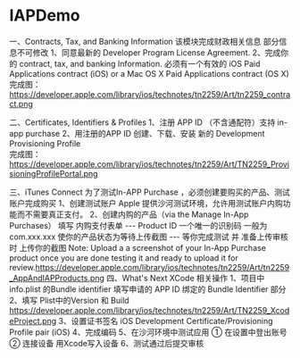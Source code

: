 # IAPDemo
一、Contracts, Tax, and Banking Information
该模块完成财政相关信息 部分信息不可修改
1、同意最新的  Developer Program License Agreement.
2、完成你的 contract, tax, and banking Information.
必须有一个有效的 iOS Paid Applications contract (iOS) or a Mac OS X Paid Applications contract (OS X)
完成图：
https://developer.apple.com/library/ios/technotes/tn2259/Art/tn2259_contract.png

二、Certificates, Identifiers & Profiles
1、注册 APP ID （不含通配符）支持 in-app purchase
2、用注册的APP ID 创建、下载、安装 新的 Development Provisioning Profile  
完成图：
https://developer.apple.com/library/ios/technotes/tn2259/Art/TN2259_ProvisioningProfilePortal.png

三、iTunes Connect
为了测试In-APP Purchase ，必须创建要购买的产品、测试账户完成购买 
1、创建测试账户
Apple 提供沙河测试环境，允许用测试账户内购功能而不需要真正支付。
2、创建内购的产品（via the Manage In-App Purchases）
填写 内购支付表单 --- Product ID 一个唯一的识别码 一般为com.xxx.xxx
使你的产品状态为等待上传截图 --- 等你完成测试 并 准备上传审核时 上传你的截图
Note: Upload a a screenshot of your In-App Purchase product once you are done testing it and ready to upload it for review.https://developer.apple.com/library/ios/technotes/tn2259/Art/tn2259_AppAndIAPProducts.png
四、What's Next
XCode 相关操作
1、项目中info.plist 的Bundle identifier 填写申请的 APP ID 绑定的  Bundle Identifier 部分
2、填写 Plist中的Version 和 Build 
https://developer.apple.com/library/ios/technotes/tn2259/Art/TN2259_XcodeProject.png
3、设置证书签名  iOS Development Certificate/Provisioning Profile pair (iOS) 
4、完成编码 
5、在沙河环境中测试应用
① 在设置中登出账号
② 连接设备 用Xcode写入设备
6、测试通过后提交审核